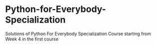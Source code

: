 # Python-for-Everybody-Specialization
Solutions of Python For Everybody Specialization Course starting from Week 4 in the first course
